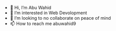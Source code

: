 - 👋 Hi, I’m Abu Wahid
- 👀 I’m interested in Web Devolopment
- 💞️ I’m looking to no collaborate on peace of mind
- 📫 How to reach me abuwahid9

<!---
abuwahid9/abuwahid9 is a ✨ special ✨ repository because its `README.md` (this file) appears on your GitHub profile.
You can click the Preview link to take a look at your changes.
--->
